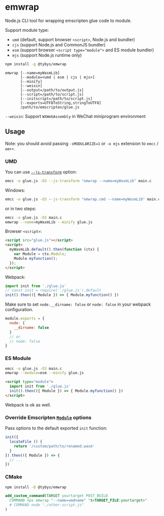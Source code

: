 # emwrap

Node.js CLI tool for wrapping emscripten glue code to module.

Support module type:

* `umd` (default, support browser `<script>`, Node.js and bundler)
* `cjs` (support Node.js and CommonJS bundler)
* `esm` (support browser `<script type="module">` and ES module bundler)
* `mjs` (support Node.js runtime only)

```bash
npm install -g @tybys/emwrap
```

```
emwrap [--name=myWasmLib]
       [--module=<umd | esm | cjs | mjs>]
       [--minify]
       [--weixin]
       [--output=/path/to/output.js]
       [--script=/path/to/script.js]
       [--initscript=/path/to/script.js]
       [--exports=UTF8ToString,stringToUTF8]
       /path/to/emscripten/glue.js
```

`--weixin`: Support `WXWebAssembly` in WeChat miniprogram environment

## Usage

Note: you should avoid passing `-sMODULARIZE=1` or `-o mjs` extension to `emcc` / `em++`.

### UMD

You can use [`--js-transform`](https://emscripten.org/docs/tools_reference/emcc.html#emcc-minify) option:

```bash
emcc -o glue.js -O3 --js-transform "emwrap --name=myWasmLib" main.c
```

Windows:

```bat
emcc -o glue.js -O3 --js-transform "emwrap.cmd --name=myWasmLib" main.c
```

or in two steps:

```bash
emcc -o glue.js -O3 main.c
emwrap --name=myWasmLib --minify glue.js
```

Browser `<script>`:

```html
<script src="glue.js"></script>
<script>
  myWasmLib.default().then(function (ctx) {
    var Module = ctx.Module;
    Module.myfunction();
  });
</script>
```

Webpack:

```js
import init from './glue.js'
// const init = require('./glue.js').default
init().then(({ Module }) => { Module.myfunction() })
```

Make sure to set `node.__dirname: false` or `node: false` in your webpack configuration.

```js
module.exports = {
  node: {
    __dirname: false
  }
  // or
  // node: false
}
```

### ES Module

```bash
emcc -o glue.js -O3 main.c
emwrap --module=esm --minify glue.js
```

```html
<script type="module">
  import init from './glue.js'
  init().then(({ Module }) => { Module.myfunction() })
</script>
```

Webpack is ok as well.

### Override Emscripten [`Module`](https://emscripten.org/docs/api_reference/module.html) options

Pass options to the default exported `init` function:

```js
init({
  locateFile () {
    return '/custom/path/to/renamed.wasm'
  }
}).then(({ Module }) => {
  // ...
})
```

### CMake

```bash
npm install -D @tybys/emwrap
```

```cmake
add_custom_command(TARGET yourtarget POST_BUILD
  COMMAND npx emwrap "--name=umdname" "$<TARGET_FILE:yourtarget>"
  # COMMAND node "./other-script.js"
)
```
